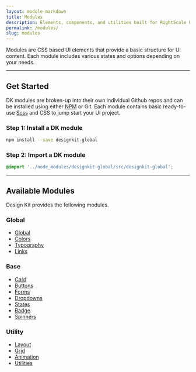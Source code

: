 ```yaml
---
layout: module-markdown
title: Modules
description: Elements, components, and utilities built for RightScale UIs
permalink: /modules/
slug: modules
---
```


Modules are CSS based UI elements that provide a basic structure for UI content. Each module includes various states and options depending on your needs.

---

## Get Started

DK modules are broken-up into their own individual Github repos and can be installed using either [NPM](https://www.npmjs.com/) or Git. Each module contains basic ready-to-use [Scss](http://sass-lang.com/) and CSS to jump start your UI project.

### Step 1: Install a DK module

```bash
npm install --save designkit-global
```

### Step 2: Import a DK module

```css
@import '../node_modules/designkit-global/src/designkit-global';
```

---

## Available Modules

Design Kit provides the following modules.

### Global

- [Global](/modules/global)
- [Colors](/modules/colors)
- [Typography](/modules/typography)
- [Links](/modules/links)

### Base

- [Card](/modules/card)
- [Buttons](/modules/buttons)
- [Forms](/modules/forms)
- [Dropdowns](/modules/dropdowns)
- [States](/modules/states)
- [Badge](/modules/badge)
- [Spinners](/modules/spinners)

### Utility

- [Layout](/modules/layout)
- [Grid](/modules/grid)
- [Animation](/modules/animation)
- [Utilities](/modules/utilities)
